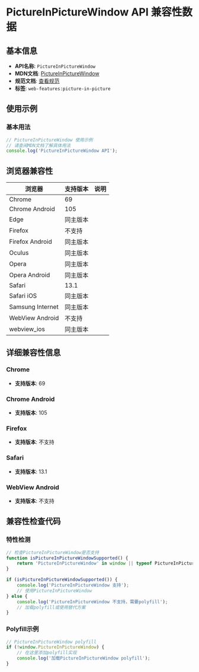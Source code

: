 # PictureInPictureWindow API 兼容性数据

## 基本信息

- **API名称**: `PictureInPictureWindow`
- **MDN文档**: [PictureInPictureWindow](https://developer.mozilla.org/docs/Web/API/PictureInPictureWindow)
- **规范文档**: [查看规范](https://w3c.github.io/picture-in-picture/#interface-picture-in-picture-window)
- **标签**: `web-features:picture-in-picture`

## 使用示例

### 基本用法

```javascript
// PictureInPictureWindow 使用示例
// 请查阅MDN文档了解具体用法
console.log('PictureInPictureWindow API');
```

## 浏览器兼容性

| 浏览器 | 支持版本 | 说明 |
|--------|----------|------|
| Chrome | 69 |  |
| Chrome Android | 105 |  |
| Edge | 同主版本 |  |
| Firefox | 不支持 |  |
| Firefox Android | 同主版本 |  |
| Oculus | 同主版本 |  |
| Opera | 同主版本 |  |
| Opera Android | 同主版本 |  |
| Safari | 13.1 |  |
| Safari iOS | 同主版本 |  |
| Samsung Internet | 同主版本 |  |
| WebView Android | 不支持 |  |
| webview_ios | 同主版本 |  |

## 详细兼容性信息

### Chrome

- **支持版本**: 69

### Chrome Android

- **支持版本**: 105

### Firefox

- **支持版本**: 不支持

### Safari

- **支持版本**: 13.1

### WebView Android

- **支持版本**: 不支持

## 兼容性检查代码

### 特性检测

```javascript
// 检查PictureInPictureWindow是否支持
function isPictureInPictureWindowSupported() {
    return 'PictureInPictureWindow' in window || typeof PictureInPictureWindow !== 'undefined';
}

if (isPictureInPictureWindowSupported()) {
    console.log('PictureInPictureWindow 支持');
    // 使用PictureInPictureWindow
} else {
    console.log('PictureInPictureWindow 不支持，需要polyfill');
    // 加载polyfill或使用替代方案
}
```

### Polyfill示例

```javascript
// PictureInPictureWindow polyfill
if (!window.PictureInPictureWindow) {
    // 在这里添加polyfill实现
    console.log('加载PictureInPictureWindow polyfill');
}
```

